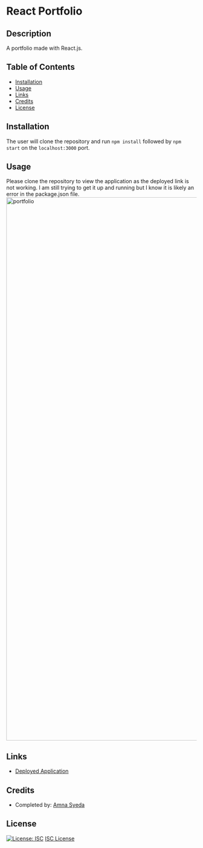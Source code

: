 # React Portfolio

## Description
A portfolio made with React.js.

## Table of Contents
* [Installation](#installation)
* [Usage](#usage)
* [Links](#links)
* [Credits](#credits)
* [License](#license)

## Installation 
The user will clone the repository and run `npm install` followed by `npm start` on the `localhost:3000` port. 

## Usage 
Please clone the repository to view the application as the deployed link is not working. I am still trying to get it up and running but I know it is likely an error in the package.json file. 
<img width="1433" alt="portfolio" src="https://user-images.githubusercontent.com/81194686/133134669-9095f85b-5820-47f0-9b10-dd9a29fc3295.png">




## Links
* [Deployed Application](https://amnasyeda.github.io/react-portfolio/)


## Credits
* Completed by: [Amna Syeda](https://github.com/amnasyeda)

## License
[![License: ISC](https://img.shields.io/badge/License-ISC-blue.svg)](https://opensource.org/licenses/ISC)
[ISC License](https://www.isc.org/licenses/)

